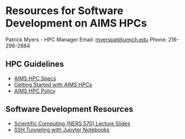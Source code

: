 # Resources for Software Development on AIMS HPCs

Patrick Myers - HPC Manager
Email: myerspat@umich.edu
Phone: 216-296-2884

## HPC Guidelines

- [AIMS HPC Specs](./resources/hpc_specs.md)
- [Getting Started with AIMS HPCs](./resources/hpc_start.md)
- [AIMS HPC Policy](./resources/hpc_policy.md)

## Software Development Resources

- [Scientific Computing (NERS 570) Lecture Slides](resources/ners570_lectures/README.md)
- [SSH Tunneling with Jupyter Notebooks](./resources/jupyter_tunnel.md)